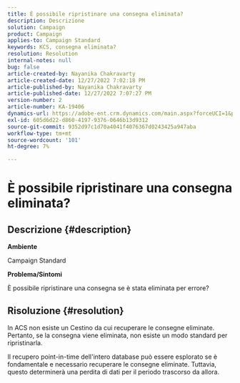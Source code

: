 ```yaml
---
title: È possibile ripristinare una consegna eliminata?
description: Descrizione
solution: Campaign
product: Campaign
applies-to: Campaign Standard
keywords: KCS, consegna eliminata?
resolution: Resolution
internal-notes: null
bug: false
article-created-by: Nayanika Chakravarty
article-created-date: 12/27/2022 7:02:18 PM
article-published-by: Nayanika Chakravarty
article-published-date: 12/27/2022 7:07:27 PM
version-number: 2
article-number: KA-19406
dynamics-url: https://adobe-ent.crm.dynamics.com/main.aspx?forceUCI=1&pagetype=entityrecord&etn=knowledgearticle&id=2a233af7-1886-ed11-81ac-6045bd006079
exl-id: 605d6d22-d860-4197-9376-0646b13d9312
source-git-commit: 9352d97c1d70a4041f4076367d0243425a947aba
workflow-type: tm+mt
source-wordcount: '101'
ht-degree: 7%

---
```


# È possibile ripristinare una consegna eliminata?

## Descrizione {#description}


<b>Ambiente</b>

Campaign Standard

<b>Problema/Sintomi</b>

È possibile ripristinare una consegna se è stata eliminata per errore?


## Risoluzione {#resolution}


In ACS non esiste un Cestino da cui recuperare le consegne eliminate. Pertanto, se la consegna viene eliminata, non esiste un modo standard per ripristinarla.

Il recupero point-in-time dell&#39;intero database può essere esplorato se è fondamentale e necessario recuperare le consegne eliminate. Tuttavia, questo determinerà una perdita di dati per il periodo trascorso da allora.
